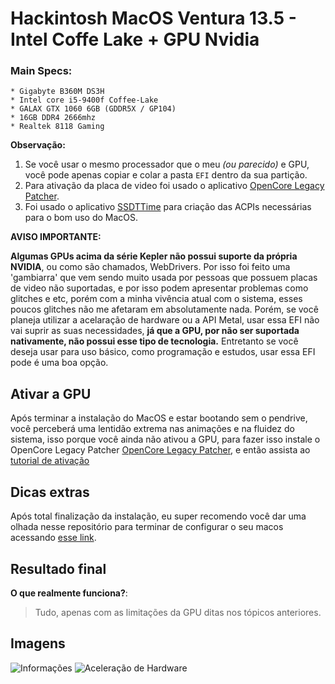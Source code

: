 # Hackintosh MacOS Ventura 13.5 - Intel Coffe Lake + GPU Nvidia 

### Main Specs:
	* Gigabyte B360M DS3H
	* Intel core i5-9400f Coffee-Lake
	* GALAX GTX 1060 6GB (GDDR5X / GP104)
	* 16GB DDR4 2666mhz
	* Realtek 8118 Gaming 

**Observação:**
1. Se você usar o mesmo processador que o meu _(ou parecido)_ e GPU, você pode apenas copiar e colar a pasta `EFI` dentro da sua partição.
2. Para ativação da placa de video foi usado o aplicativo [OpenCore Legacy Patcher](https://github.com/dortania/OpenCore-Legacy-Patcher).
3. Foi usado o aplicativo [SSDTTime](https://github.com/corpnewt/SSDTTime) para criação das ACPIs necessárias para o bom uso do MacOS.

**AVISO IMPORTANTE:**

**Algumas GPUs acima da série Kepler não possui suporte da própria NVIDIA**, ou como são chamados, WebDrivers. Por isso foi feito uma 'gambiarra' que vem sendo muito usada por pessoas que possuem placas de video não suportadas, e por isso podem apresentar problemas como glitches e etc, porém com a minha vivência atual com o sistema, esses poucos glitches não me afetaram em absolutamente nada. Porém, se você planeja utilizar a acelaração de hardware ou a API Metal, usar essa EFI não vai suprir as suas necessidades, **já que a GPU, por não ser suportada nativamente, não possui esse tipo de tecnologia.** Entretanto se você deseja usar para uso básico, como programação e estudos, usar essa EFI pode é uma boa opção.



## Ativar a GPU
Após terminar a instalação do MacOS e estar bootando sem o pendrive, você perceberá uma lentidão extrema nas animações e na fluidez do sistema, isso porque você ainda não ativou a GPU, para fazer isso instale o OpenCore Legacy Patcher [OpenCore Legacy Patcher](https://github.com/dortania/OpenCore-Legacy-Patcher), e então assista ao [tutorial de ativação](https://www.youtube.com/watch?v=miWgnT2KOjY)

## Dicas extras 
Após total finalização da instalação, eu super recomendo você dar uma olhada nesse repositório para terminar de configurar o seu macos acessando [esse link](https://dortania.github.io/OpenCore-Post-Install/#how-to-follow-this-guide).

## Resultado final
**O que realmente funciona?**: 
> Tudo, apenas com as limitações da GPU ditas nos tópicos anteriores.


## Imagens
![Informações](https://i.imgur.com/7BMutwx.png)
![Aceleração de Hardware](https://i.imgur.com/ReDUduk.png)